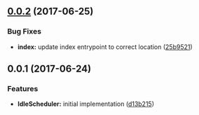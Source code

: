 <a name="0.0.2"></a>
## [0.0.2](https://github.com/kwonoj/rxjs-requestidlecallback-scheduler/compare/v0.0.1...v0.0.2) (2017-06-25)


### Bug Fixes

* **index:** update index entrypoint to correct location ([25b9521](https://github.com/kwonoj/rxjs-requestidlecallback-scheduler/commit/25b9521))



<a name="0.0.1"></a>
## 0.0.1 (2017-06-24)


### Features

* **IdleScheduler:** initial implementation ([d13b215](https://github.com/kwonoj/rxjs-requestidlecallback-scheduler/commit/d13b215))



